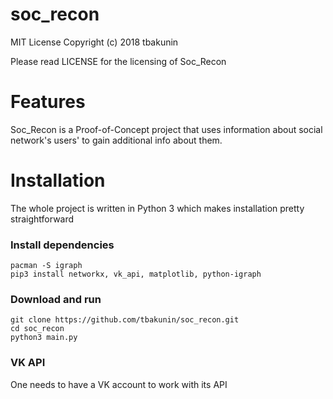 # soc_recon
MIT License Copyright (c) 2018 tbakunin

Please read LICENSE for the licensing of Soc_Recon

# Features
Soc_Recon is a Proof-of-Concept project that uses information about social network's users' to gain additional info about them.

# Installation
The whole project is written in Python 3 which makes installation pretty straightforward
### Install dependencies
```
pacman -S igraph
pip3 install networkx, vk_api, matplotlib, python-igraph
```

### Download and run
```
git clone https://github.com/tbakunin/soc_recon.git
cd soc_recon
python3 main.py
```
### VK API
One needs to have a VK account to work with its API

